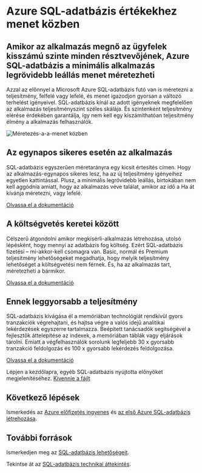 <properties
   pageTitle="Azure SQL-adatbázis értékekhez menet közben"
   description="Megtudhatja, hogyan menet méretezze át SQL-adatbázis"
   keywords=""
   services="sql-database"
   documentationCenter=""
   authors="CarlRabeler"
   manager="jhubbard"
   editor=""/>

<tags
   ms.service="sql-database"
   ms.devlang="NA"
   ms.topic="article"
   ms.tgt_pltfrm="NA"
   ms.workload="data-management"
   ms.date="10/13/2016"
   ms.author="carlrab"/>

# <a name="azure-sql-database-scales-on-the-fly"></a>Azure SQL-adatbázis értékekhez menet közben

## <a name="when-your-app-grows-from-a-small-number-of-customers-to-just-about-everyone-azure-sql-database-can-scale-on-the-fly-with-minimal-app-downtime"></a>Amikor az alkalmazás megnő az ügyfelek kisszámú szinte minden résztvevőjének, Azure SQL-adatbázis a minimális alkalmazás legrövidebb leállás menet méretezheti

Azzal az előnnyel a Microsoft Azure SQL-adatbázis futó van is méretezni a teljesítmény, felfelé vagy lefelé, és menet igazodjon gyorsan a változó terhelést igényeivel. SQL-adatbázis kínál az adott igényeknek megfelelően az alkalmazás teljesítményszint széles skálája. És szintenként teljesítmény elérése érdekében garantálja, így nem kell egy kiszámíthatóan teljesítmény élmény a alkalmazás felhasználók.

![Méretezés-a-a-menet közben](./media/sql-database-scale-on-the-fly/sql-database-scale-on-the-fly.png)

## <a name="when-your-app-is-an-overnight-success"></a>Az egynapos sikeres esetén az alkalmazás
SQL-adatbázis egyszerűen méretarányra egy kicsit értesítés címen. Hogy az alkalmazás-egynapos sikeres lesz, ha az új teljesítmény igényeihez egyetlen kattintással. Plusz, a minimális legrövidebb leállás, birtokában nem kell aggódnia amiatt, hogy az alkalmazás véve találat, amikor az idő a Ha át kívánja méretezni, vagy lefelé.

[Olvassa el a dokumentáció](http://go.microsoft.com/fwlink/?LinkID=787569)

## <a name="within-your-budget"></a>A költségvetés keretei között  

Célszerű átgondolni amikor megkísérli-alkalmazás létrehozása, utolsó lépésként, hogy mennyi az adatbázis fog költség. Ezért SQL-adatbázis fizetési – mi-akkor-kell csomagra van. Basic, normál és Premium teljesítmény lehetőségeket megadhatja, hogy melyik teljesítmény lehetőséget a költségvetési nem férnek. És, ha az alkalmazás tart, méretezheti a bármikor.

[Olvassa el a dokumentáció](http://go.microsoft.com/fwlink/?LinkID=787570)

## <a name="get-the-fastest-performance"></a>Ennek leggyorsabb a teljesítmény

SQL-adatbázis kivágása él a memóriában technológiát rendkívül gyors tranzakciók végrehajtani, és hajtsa végre a valós idejű analitikai lekérdezések egyszerre tartalmazza. Beépített tanácsadók segítségével a fejlesztők áttelepítése az indexek, a memóriában táblák vagy eljárások tárolni. Emiatt a végfelhasználók sorolunk legfeljebb 30 x gyorsabb tranzakció feldolgozás és 100 x gyorsabb lekérdezés feldolgozása.  

[Olvassa el a dokumentáció](http://go.microsoft.com/fwlink/?LinkID=787580)

Lépjen a kezdőlapra, egyéb SQL-adatbázis nyújtotta előnyöket megjelenítéséhez.
[Kivennie a fájlt](https://azure.microsoft.com/services/sql-database/) 

## <a name="next-steps"></a>Következő lépések

Ismerkedés az [Azure előfizetés ingyenes](https://azure.microsoft.com/get-started/) és [az első Azure SQL-adatbázis létrehozása](sql-database-get-started.md).

## <a name="additional-resources"></a>További források

Ismerkedjen meg az [SQL-adatbázis lehetőségeit](https://azure.microsoft.com/services/sql-database/).
 
Tekintse át az [SQL-adatbázis technikai áttekintés](sql-database-technical-overview.md).
